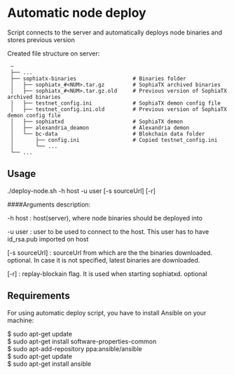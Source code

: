 # Automatic node deploy

Script connects to the server and automatically deploys node binaries and stores previous version

Created file structure on server:
 
     ~
     ├── ...                        
     ├── sophiatx-binaries                  # Binaries folder
     │   ├── sophiatx_#<NUM>.tar.gz         # SophiaTX archived binaries
     │   ├── sophiatx_#<NUM>.tar.gz.old     # Previous version of SophiaTX archived binaries
     │   ├── testnet_config.ini             # SophiaTX demon config file
     │   ├── testnet_config.ini.old         # Previous version of SophiaTX demon config file
     │   ├── sophiatxd                      # SophiaTX demon
     │   ├── alexandria_deamon              # Alexandria demon
     │   └── bc-data                        # Blokchain data folder
     │       ├── config.ini                 # Copied testnet_config.ini
     │       └── ...
     └── ... 
    

## Usage

./deploy-node.sh -h host -u user [-s sourceUrl] [-r]

####Arguments description:

-h host         : host(server), where node binaries should be deployed into
  
-u user         : user to be used to connect to the host. This user has to have id_rsa.pub imported on host
  
[-s sourceUrl]  : sourceUrl from which are the the binaries downloaded. optional. In case it is not specified, latest binaries are downloaded.
  
[-r]            : replay-blockain flag. It is used when starting sophiatxd. optional 


## Requirements

For using automatic deploy script, you have to install Ansible on your machine:

$ sudo apt-get update   
$ sudo apt-get install software-properties-common   
$ sudo apt-add-repository ppa:ansible/ansible   
$ sudo apt-get update   
$ sudo apt-get install ansible